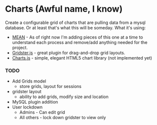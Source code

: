# Charts \(Awful name, I know\)

Create a configurable grid of charts that are pulling data from a mysql database. Or at least that's what this will be someday. What it's using:

* [MEAN](http://www.mean.io/) - As of right now I'm adding pieces of this one at a time to understand each process and remove/add anything needed for the project.
* [Gridster.js](http://gridster.net/) - great plugin for drag-and-drop grid layouts.
* [Charts.js](http://www.chartjs.org/) - simple, elegant HTML5 chart library \(not implemented yet\)

### TODO

* Add Grids model
  * store grids, layout for sessions
* gridster layout
  * ability to add grids, modify size and location
* MySQL plugin addition
* User lockdown
  * Admins - Can edit grid
  * All others - lock down gridster to view only